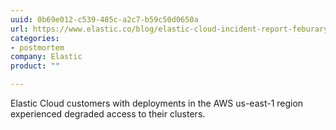 ```yaml
---
uuid: 0b69e012-c539-485c-a2c7-b59c50d0650a
url: https://www.elastic.co/blog/elastic-cloud-incident-report-feburary-4-2019
categories:
- postmortem
company: Elastic
product: ""

---
```


Elastic Cloud customers with deployments in the AWS us-east-1 region experienced degraded access to their clusters.
